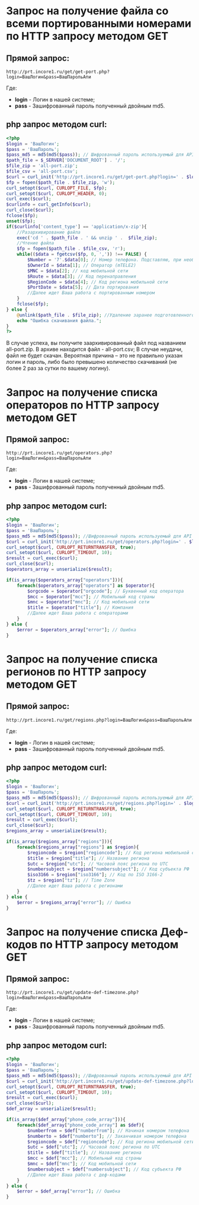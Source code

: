 # Запрос на получение файла со всеми портированными номерами по HTTP запросу методом GET

## Прямой запрос:

```
http://prt.incore1.ru/get/get-port.php?login=ВашЛогин&pass=ВашПарольАпи
```

Где:
* **login** - Логин в нашей системе;
* **pass** - Зашифрованный пароль полученный двойным md5.

## php запрос методом curl:

```php
<?php
$login = 'ВашЛогин';
$pass = 'ВашПароль';
$pass_md5 = md5(md5($pass)); // Шифрованный пароль используемый для API
$path_file = $_SERVER['DOCUMENT_ROOT'] . '/';
$file_zip = 'all-port.zip';
$file_csv = 'all-port.csv';
$curl = curl_init('http://prt.incore1.ru/get/get-port.php?login=' . $login . '&pass=' . $pass_md5);
$fp = fopen($path_file . $file_zip, 'w');
curl_setopt($curl, CURLOPT_FILE, $fp);
curl_setopt($curl, CURLOPT_HEADER, 0);
curl_exec($curl);
$curlinfo = curl_getInfo($curl);
curl_close($curl);
fclose($fp);
unset($fp);
if($curlinfo['content_type'] == 'application/x-zip'){
	//Разархивирование файла
	exec('cd ' . $path_file . ' && unzip ' .  $file_zip);
	//Чтение файла
	$fp = fopen($path_file . $file_csv, 'r');
	while(($data = fgetcsv($fp, 0, ',')) !== FALSE) {
		$Number = '7'.$data[0];	// Номер телефона. Подставляю, при необходимости, перед началом цифру 7, т.к. номера начинаются с 9.
		$OwnerId = $data[1]; // Оператор (mTELE2)
		$MNC = $data[2]; // код мобильной сети
		$Route = $data[3]; // Код перенаправления
		$RegionCode = $data[4]; // Код региона мобильной сети
		$PortDate = $data[5]; // Дата портирования
		//Далее идет Ваша работа с портированным номером
	}
	fclose($fp);
} else {
	@unlink($path_file . $file_zip); //Удаление заранее подготовленного файла для скачивания.
	echo "Ошибка скачивания файла.";
}
?>
```

В случае успеха, вы получите заархивированный файл под названием all-port.zip. В архиве находится файл - all-port.csv;
В случае неудачи, файл не будет скачан. Вероятная причина – это не правильно указан логин и пароль, либо было превышено количество скачиваний (не более 2 раз за сутки по вашему логину).


# Запрос на получение списка операторов по HTTP запросу методом GET

## Прямой запрос:

```
http://prt.incore1.ru/get/operators.php?login=ВашЛогин&pass=ВашПарольАпи
```

Где:
* **login** - Логин в нашей системе;
* **pass** - Зашифрованный пароль полученный двойным md5.

## php запрос методом curl:

```php
<?php
$login = 'ВашЛогин';
$pass = 'ВашПароль';
$pass_md5 = md5(md5($pass)); //Шифрованный пароль используемый для API
$curl = curl_init('http://prt.incore1.ru/get/operators.php?login=' . $login . '&pass=' . $pass_md5);
curl_setopt($curl, CURLOPT_RETURNTRANSFER, true);
curl_setopt($curl, CURLOPT_TIMEOUT, 10);
$result = curl_exec($curl);
curl_close($curl);
$operators_array = unserialize($result);

if(is_array($operators_array["operators"])){
	foreach($operators_array["operators"] as $operator){
		$orgcode = $operator["orgcode"]; // Буквенный код оператора
		$mcc = $operator["mcc"]; // Мобильный код страны
		$mnc = $operator["mnc"]; // Код мобильной сети
		$title = $operator["title"]; // Компания
		//Далее идет Ваша работа с операторами
	}
} else {
	$error = $operators_array["error"]; // Ошибка
}
```


# Запрос на получение списка регионов по HTTP запросу методом GET

## Прямой запрос:

```
http://prt.incore1.ru/get/regions.php?login=ВашЛогин&pass=ВашПарольАпи
```

Где:
* **login** - Логин в нашей системе;
* **pass** - Зашифрованный пароль полученный двойным md5.

## php запрос методом curl:

```php
<?php
$login = 'ВашЛогин';
$pass = 'ВашПароль';
$pass_md5 = md5(md5($pass)); // Шифрованный пароль используемый для API
$curl = curl_init('http://prt.incore1.ru/get/regions.php?login=' . $login . '&pass=' . $pass_md5);
curl_setopt($curl, CURLOPT_RETURNTRANSFER, true);
curl_setopt($curl, CURLOPT_TIMEOUT, 10);
$result = curl_exec($curl);
curl_close($curl);
$regions_array = unserialize($result);

if(is_array($regions_array["regions"])){
	foreach($regions_array["regions"] as $region){
		$regioncode = $region["regioncode"]; // Код региона мобильной сети
		$title = $region["title"]; // Название региона
		$utc = $region["utc"]; // Часовой пояс региона по UTC
		$numbersubject = $region["numbersubject"]; // Код субъекта РФ
		$iso3166 = $region["iso3166"]; // Код по ISO 3166-2	
		$tz = $region["tz"]; // Time Zone
		//Далее идет Ваша работа с регионами
	}
} else {
	$error = $regions_array["error"]; // Ошибка
}
```


# Запрос на получение списка Деф-кодов по HTTP запросу методом GET

## Прямой запрос:

```
http://prt.incore1.ru/get/update-def-timezone.php?login=ВашЛогин&pass=ВашПарольАпи
```

Где:
* **login** - Логин в нашей системе;
* **pass** - Зашифрованный пароль полученный двойным md5.

## php запрос методом curl:

```php
<?php
$login = 'ВашЛогин';
$pass = 'ВашПароль';
$pass_md5 = md5(md5($pass)); //Шифрованный пароль используемый для API
$curl = curl_init('http://prt.incore1.ru/get/update-def-timezone.php?login=' . $login . '&pass=' . $pass_md5);
curl_setopt($curl, CURLOPT_RETURNTRANSFER, true);
curl_setopt($curl, CURLOPT_TIMEOUT, 10);
$result = curl_exec($curl);
curl_close($curl);
$def_array = unserialize($result);

if(is_array($def_array["phone_code_array"])){
	foreach($def_array["phone_code_array"] as $def){
		$numberfrom = $def["numberfrom"]; // Начиная номером телефона
		$numberto = $def["numberto"]; // Заканчивая номером телефона
		$regioncode = $def["regioncode"]; // Код региона мобильной сети
		$utc = $def["utc"]; // Часовой пояс региона по UTC
		$title = $def["title"]; // Название региона
		$mcc = $def["mcc"]; // Мобильный код страны
		$mnc = $def["mnc"]; // Код мобильной сети
		$numbersubject = $def["numbersubject"]; // Код субъекта РФ
		//Далее идет Ваша работа с деф-кодами
	}
} else {
	$error = $def_array["error"]; // Ошибка
}
```
